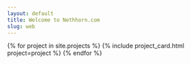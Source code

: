 ```yaml
---
layout: default
title: Welcome to Nethhorn.com
slug: web
---
```


{% for project in site.projects %}
{% include project_card.html project=project %}
{% endfor %}

